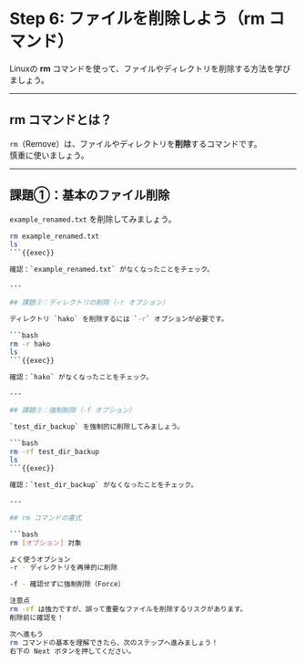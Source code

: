 # Step 6: ファイルを削除しよう（rm コマンド）

Linuxの **rm** コマンドを使って、ファイルやディレクトリを削除する方法を学びましょう。

---

## rm コマンドとは？

`rm`（Remove）は、ファイルやディレクトリを**削除**するコマンドです。  
慎重に使いましょう。

---

## 課題①：基本のファイル削除

`example_renamed.txt` を削除してみましょう。

```bash
rm example_renamed.txt
ls
```{{exec}}

確認：`example_renamed.txt` がなくなったことをチェック。

---

## 課題②：ディレクトリの削除（-r オプション）

ディレクトリ `hako` を削除するには `-r` オプションが必要です。

```bash
rm -r hako
ls
```{{exec}}

確認：`hako` がなくなったことをチェック。

---

## 課題③：強制削除（-f オプション）

`test_dir_backup` を強制的に削除してみましょう。

```bash
rm -rf test_dir_backup
ls
```{{exec}}

確認：`test_dir_backup` がなくなったことをチェック。

---

## rm コマンドの書式

```bash
rm [オプション] 対象

よく使うオプション
-r - ディレクトリを再帰的に削除

-f - 確認せずに強制削除（Force）

注意点
rm -rf は強力ですが、誤って重要なファイルを削除するリスクがあります。
削除前に確認を！

次へ進もう
rm コマンドの基本を理解できたら、次のステップへ進みましょう！
右下の Next ボタンを押してください。
